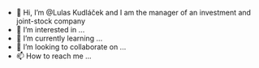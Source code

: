 - 👋 Hi, I’m @Lulas Kudláček  and I am the manager of an investment and joint-stock company
- 👀 I’m interested in ...
- 🌱 I’m currently learning ...
- 💞️ I’m looking to collaborate on ...
- 📫 How to reach me ...

<!---
Lukyeasq/Lukyeasq is a ✨ special ✨ repository because its `README.md` (this file) appears on your GitHub profile.
You can click the Preview link to take a look at your changes.
--->

